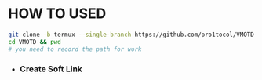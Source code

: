# HOW TO USED
``` bash
git clone -b termux --single-branch https://github.com/pro1tocol/VMOTD.git
cd VMOTD && pwd
# you need to record the path for work
```

- ### Create Soft Link
| | | |
| :--- | :--- | :--- |
